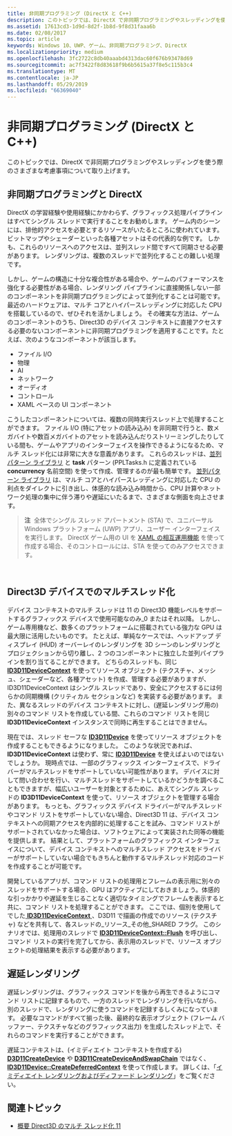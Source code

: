 ```yaml
---
title: 非同期プログラミング (DirectX と C++)
description: このトピックでは、DirectX で非同期プログラミングやスレッディングを使う際のさまざまな考慮事項について取り上げます。
ms.assetid: 17613cd3-1d9d-8d2f-1b8d-9f8d31faaa6b
ms.date: 02/08/2017
ms.topic: article
keywords: Windows 10、UWP、ゲーム、非同期プログラミング、DirectX
ms.localizationpriority: medium
ms.openlocfilehash: 3fc2722c8db40aaabd4313dac60f676b93478d69
ms.sourcegitcommit: ac7f3422f8d83618f9b6b5615a37f8e5c115b3c4
ms.translationtype: MT
ms.contentlocale: ja-JP
ms.lasthandoff: 05/29/2019
ms.locfileid: "66369040"
---
```

# <a name="asynchronous-programming-directx-and-c"></a>非同期プログラミング (DirectX と C++)



このトピックでは、DirectX で非同期プログラミングやスレッディングを使う際のさまざまな考慮事項について取り上げます。

## <a name="async-programming-and-directx"></a>非同期プログラミングと DirectX


DirectX の学習経験や使用経験にかかわらず、グラフィックス処理パイプラインはすべてシングル スレッドで実行することをお勧めします。 ゲーム内のシーンには、排他的アクセスを必要とするリソースがいたるところに使われています。ビットマップやシェーダーといった各種アセットはその代表的な例です。 しかも、これらのリソースへのアクセスは、並列スレッド間ですべて同期させる必要があります。 レンダリングは、複数のスレッドで並列化することの難しい処理です。

しかし、ゲームの構造に十分な複合性がある場合や、ゲームのパフォーマンスを強化する必要性がある場合、レンダリング パイプラインに直接関係しない一部のコンポーネントを非同期プログラミングによって並列化することは可能です。 最近のハードウェアは、マルチ コアとハイパースレッディングに対応した CPU を搭載しているので、ぜひそれを活かしましょう。 その確実な方法は、ゲームのコンポーネントのうち、Direct3D のデバイス コンテキストに直接アクセスする必要のないコンポーネントに非同期プログラミングを適用することです。たとえば、次のようなコンポーネントが該当します。

-   ファイル I/O
-   物理
-   AI
-   ネットワーク
-   オーディオ
-   コントロール
-   XAML ベースの UI コンポーネント

こうしたコンポーネントについては、複数の同時実行スレッド上で処理することができます。 ファイル I/O (特にアセットの読み込み) を非同期で行うと、数メガバイトや数百メガバイトのアセットを読み込んだりストリーミングしたりしている間も、ゲームやアプリのインターフェイスを操作できるようになるため、マルチ スレッド化には非常に大きな意義があります。 これらのスレッドは、[並列パターン ライブラリ](https://docs.microsoft.com/cpp/parallel/concrt/parallel-patterns-library-ppl) と **task** パターン (PPLTasks.h に定義されている **concurrency** 名前空間) を使って作成、管理するのが最も簡単です。 [並列パターン ライブラリ](https://docs.microsoft.com/cpp/parallel/concrt/parallel-patterns-library-ppl) は、マルチ コアとハイパースレッディングに対応した CPU の利点をダイレクトに引き出し、体感的な読み込み時間から、CPU 計算やネットワーク処理の集中に伴う滞りや遅延にいたるまで、さまざまな側面を向上させます。

> **注**  全体でシングル スレッド アパートメント (STA) で、ユニバーサル Windows プラットフォーム (UWP) アプリ、ユーザー インターフェイスを実行します。 DirectX ゲーム用の UI を [XAML の相互運用機能](directx-and-xaml-interop.md) を使って作成する場合、そのコントロールには、STA を使ってのみアクセスできます。

 

## <a name="multithreading-with-direct3d-devices"></a>Direct3D デバイスでのマルチスレッド化


デバイス コンテキストのマルチ スレッドは 11 の Direct3D 機能レベルをサポートするグラフィックス デバイスで使用可能なのみ\_0 またはそれ以降。 しかし、ゲーム専用機など、数多くのプラットフォームに搭載されている強力な GPU は最大限に活用したいものです。 たとえば、単純なケースでは、ヘッドアップ ディスプレイ (HUD) オーバーレイのレンダリングを 3D シーンのレンダリングとプロジェクションから切り離し、2 つのコンポーネントに独立した並列パイプラインを割り当てることができます。 どちらのスレッドも、同じ [**ID3D11DeviceContext**](https://docs.microsoft.com/windows/desktop/api/d3d11/nn-d3d11-id3d11devicecontext) を使ってリソース オブジェクト (テクスチャ、メッシュ、シェーダーなど、各種アセット) を作成、管理する必要がありますが、ID3D11DeviceContext はシングル スレッドであり、安全にアクセスするには何らかの同期機構 (クリティカル セクションなど) を実装する必要があります。 また、異なるスレッドのデバイス コンテキストに対し、(遅延レンダリング用の) 別々のコマンド リストを作成している間、これらのコマンド リストを同じ **ID3D11DeviceContext** インスタンスで同時に再生することはできません。

現在では、スレッド セーフな [**ID3D11Device**](https://docs.microsoft.com/windows/desktop/api/d3d11/nn-d3d11-id3d11device) を使ってリソース オブジェクトを作成することもできるようになりました。 このような状況であれば、**ID3D11DeviceContext** は使わず、常に [**ID3D11Device**](https://docs.microsoft.com/windows/desktop/api/d3d11/nn-d3d11-id3d11devicecontext) を使えばよいのではないでしょうか。 現時点では、一部のグラフィックス インターフェイスで、ドライバーがマルチスレッドをサポートしていない可能性があります。 デバイスに対して問い合わせを行い、マルチスレッドをサポートしているかどうかを調べることもできますが、幅広いユーザーを対象とするために、あえてシングル スレッドの **ID3D11DeviceContext** を使って、リソース オブジェクトを管理する場合があります。 もっとも、グラフィックス デバイス ドライバーがマルチスレッドやコマンド リストをサポートしていない場合、Direct3D 11 は、デバイス コンテキストへの同期アクセスを内部的に処理することを試み、コマンド リストがサポートされていなかった場合は、ソフトウェアによって実装された同等の機能を提供します。 結果として、プラットフォームのグラフィックス インターフェイスについて、デバイス コンテキストへのマルチスレッド アクセスをドライバーがサポートしていない場合でもきちんと動作するマルチスレッド対応のコードを作成することが可能です。

開発しているアプリが、コマンド リストの処理用とフレームの表示用に別々のスレッドをサポートする場合、GPU はアクティブにしておきましょう。体感的な引っかかりや遅延を生じることなく適切なタイミングでフレームを表示すると共に、コマンド リストを処理することができます。 ここでは、個別を使用してでした[ **ID3D11DeviceContext** ](https://docs.microsoft.com/windows/desktop/api/d3d11/nn-d3d11-id3d11devicecontext) 、D3D11 で描画の作成でのリソース (テクスチャ) などを共有して、各スレッドの\_リソース\_その他\_SHARED フラグ。 このシナリオでは、処理用のスレッドで [**ID3D11DeviceContext::Flush**](https://docs.microsoft.com/windows/desktop/api/d3d11/nf-d3d11-id3d11devicecontext-flush) を呼び出し、コマンド リストの実行を完了してから、表示用のスレッドで、リソース オブジェクトの処理結果を表示する必要があります。

## <a name="deferred-rendering"></a>遅延レンダリング


遅延レンダリングは、グラフィックス コマンドを後から再生できるようにコマンド リストに記録するもので、一方のスレッドでレンダリングを行いながら、別のスレッドで、レンダリングに使うコマンドを記録するしくみになっています。 必要なコマンドがすべて揃った後、最終的な表示オブジェクト (フレーム バッファー、テクスチャなどのグラフィックス出力) を生成したスレッド上で、それらのコマンドを実行することができます。

遅延コンテキストは、(イミディエイト コンテキストを作成する) [**D3D11CreateDevice**](https://docs.microsoft.com/windows/desktop/api/d3d11/nf-d3d11-d3d11createdevice) や [**D3D11CreateDeviceAndSwapChain**](https://docs.microsoft.com/windows/desktop/api/d3d11/nf-d3d11-d3d11createdeviceandswapchain) ではなく、[**ID3D11Device::CreateDeferredContext**](https://docs.microsoft.com/windows/desktop/api/d3d11/nf-d3d11-id3d11device-createdeferredcontext) を使って作成します。 詳しくは、「[イミディエイト レンダリングおよびディファード レンダリング](https://docs.microsoft.com/windows/desktop/direct3d11/overviews-direct3d-11-render-multi-thread-render)」をご覧ください。

## <a name="related-topics"></a>関連トピック


* [概要 Direct3D のマルチ スレッド化 11](https://docs.microsoft.com/windows/desktop/direct3d11/overviews-direct3d-11-render-multi-thread-intro)

 

 




